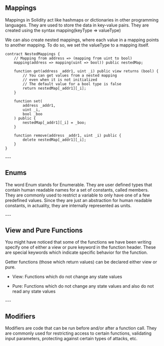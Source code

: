 ## Mappings
Mappings in Solidity act like hashmaps or dictionaries in other programming languages. They are used to store the data in key-value pairs.
They are created using the syntax mapping(keyType ⇒ valueType)

We can also create nested mappings, where each value in a mapping points to another mapping. To do so, we set the valueType to a mapping itself.
```
contract NestedMappings {
    // Mapping from address => (mapping from uint to bool)
    mapping(address => mapping(uint => bool)) public nestedMap;

    function get(address _addr1, uint _i) public view returns (bool) {
        // You can get values from a nested mapping
        // even when it is not initialized
        // The default value for a bool type is false
        return nestedMap[_addr1][_i];
    }

    function set(
        address _addr1,
        uint _i,
        bool _boo
    ) public {
        nestedMap[_addr1][_i] = _boo;
    }

    function remove(address _addr1, uint _i) public {
        delete nestedMap[_addr1][_i];
    }
}
```
---<br>
## Enums
The word Enum stands for Enumerable. They are user defined types that contain human readable names for a set of constants, called members. They are commonly used to restrict a variable to only have one of a few predefined values. Since they are just an abstraction for human readable constants, in actuality, they are internally represented as units.

---<br>
## View and Pure Functions
You might have noticed that some of the functions we have been writing specify one of either a view or pure keyword in the function header. These are special keywords which indicate specific behavior for the function.

Getter functions (those which return values) can be declared either view or pure.

* View: Functions which do not change any state values

* Pure: Functions which do not change any state values and also do not read any state values
  
---<br>
## Modifiers
Modifiers are code that can be run before and/or after a function call. They are commonly used for restricting access to certain functions, validating input parameters, protecting against certain types of attacks, etc.
